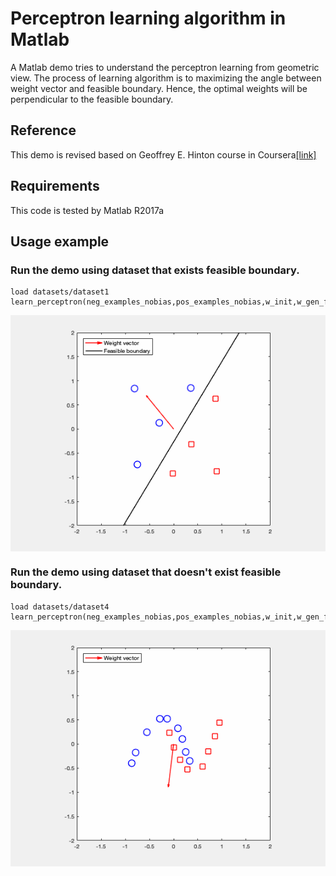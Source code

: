 # Perceptron learning algorithm in Matlab
A Matlab demo tries to understand the perceptron learning from geometric view. The process of learning algorithm is to maximizing the angle between weight vector and feasible boundary. Hence, the optimal weights will be perpendicular to the feasible boundary.  

## Reference
This demo is revised based on Geoffrey E. Hinton course in Coursera[[link]](http://www.cs.toronto.edu/~tijmen/csc321/)

## Requirements
This code is tested by Matlab R2017a

## Usage example
### Run the demo using dataset that exists feasible boundary.

```
load datasets/dataset1
learn_perceptron(neg_examples_nobias,pos_examples_nobias,w_init,w_gen_feas)
```
<div><img align="middle" src ="demo/demo1.gif"/></div>

### Run the demo using dataset that doesn't exist feasible boundary.

```
load datasets/dataset4
learn_perceptron(neg_examples_nobias,pos_examples_nobias,w_init,w_gen_feas)
```
<div><img align="middle" src ="demo/demo4.gif"/></div>
